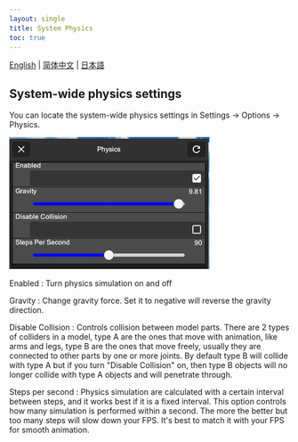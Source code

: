 ```yaml
---
layout: single
title: System Physics
toc: true
---
```

[English](/dancexr/features/system_physics) | [简体中文](/zh/dancexr/features/system_physics) | [日本語](/jp/dancexr/features/system_physics)


## System-wide physics settings
You can locate the system-wide physics settings in Settings -> Options -> Physics. 

![System Physics](/images/system-physics.png)

Enabled
: Turn physics simulation on and off

Gravity
:  Change gravity force. Set it to negative will reverse the gravity direction. 

Disable Collision
:  Controls collision between model parts. There are 2 types of colliders in a model, type A are the ones that move with animation, like arms and legs, type B are the ones that move freely, usually they are connected to other parts by one or more joints. By default type B will collide with type A but if you turn "Disable Collision" on, then type B objects will no longer collide with type A objects and will penetrate through. 

Steps per second
:  Physics simulation are calculated with a certain interval between steps, and it works best if it is a fixed interval. This option controls how many simulation is performed within a second. The more the better but too many steps will slow down your FPS. It's best to match it with your FPS for smooth animation.
